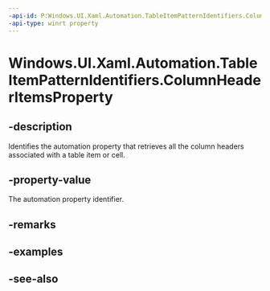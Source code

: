 ```yaml
---
-api-id: P:Windows.UI.Xaml.Automation.TableItemPatternIdentifiers.ColumnHeaderItemsProperty
-api-type: winrt property
---
```


<!-- Property syntax
public Windows.UI.Xaml.Automation.AutomationProperty ColumnHeaderItemsProperty { get; }
-->

# Windows.UI.Xaml.Automation.TableItemPatternIdentifiers.ColumnHeaderItemsProperty

## -description
Identifies the automation property that retrieves all the column headers associated with a table item or cell.



## -property-value
The automation property identifier.

## -remarks

## -examples

## -see-also
